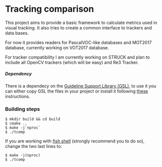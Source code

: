 # Tracking comparison

This project aims to provide a basic framework to calculate metrics used in visual tracking. It also tries to create a
common interface to trackers and data bases.

For now it provides readers for PascalVOC-like databases and MOT2017 database, currently working on VOT2017 database.

For tracker compatibility I am currently working on STRUCK and plan to include all OpenCV trackers (which will be easy) and Re3 Tracker.

##### Dependency

There is a dependecy on the [Guideline Support Library (GSL)](https://github.com/Microsoft/GSL), to use it you can either copy GSL the files in your project or install it following [these](https://github.com/Microsoft/GSL#using-the-libraries) instructions.

### Building steps

    $ mkdir build && cd build
    $ cmake ..
    $ make -j`nproc`
    $ ./tcomp

If you are working with [fish shell](https://fishshell.com/) (strongly recommend you to do so), change the two last lines to:

    $ make -j(nproc)
    $ ./tcomp
